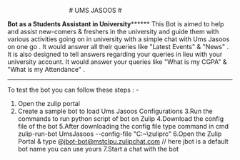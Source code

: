                                     # UMS JASOOS #          
                                    
                                    
********************Bot as a Students Assistant in University**************************
This Bot is aimed to help and assist new-comers & freshers in the university and guide them with 
various activities going on in university 
with a simple chat with Ums Jasoos on one go .
It would answer all their queries like "Latest Events" & "News" .
It is also designed to tell answers regarding your queries in lieu with your university account. 
It would answer your queries like "What is my CGPA" & "What is my Attendance" .

****************************************************************************************

To test the bot you can follow these steps : -
1. Open the zulip portal 
2. Create a sample bot to load Ums Jasoos Configurations
3.Run the commands to run python script of bot on Zulip 
4.Download the config file of the bot
5.After downloading the config file type command in cmd     
     zulip-run-bot UmsJasoos --config-file "C:\~\zuliprc" 
6.Open the Zulip Portal & type @jbot-bot@mstclpu.zulipchat.com  // here jbot is a default bot name you can use yours
7.Start a chat with the bot




